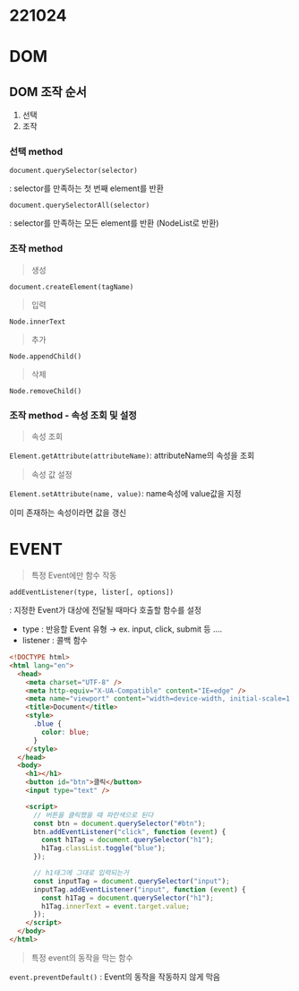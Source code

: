 # 221024

# DOM

## DOM 조작 순서

1. 선택
2. 조작

### 선택 method

`document.querySelector(selector)`

: selector를 만족하는 첫 번째 element를 반환

`document.querySelectorAll(selector)`

: selector를 만족하는 모든 element를 반환 (NodeList로 반환)

### 조작 method

> 생성
> 

`document.createElement(tagName)`

> 입력
> 

`Node.innerText`

> 추가
> 

`Node.appendChild()`

> 삭제
> 

`Node.removeChild()`

### 조작 method - 속성 조회 및 설정

> 속성 조회
> 

`Element.getAttribute(attributeName)`: attributeName의 속성을 조회

> 속성 값 설정
> 

`Element.setAttribute(name, value)`: name속성에 value값을 지정

이미 존재하는 속성이라면 값을 갱신

# EVENT

> 특정 Event에만 함수 작동
> 

`addEventListener(type, lister[, options])` 

: 지정한 Event가 대상에 전달될 때마다 호출할 함수를 설정

- type : 반응할 Event 유형 → ex. input, click, submit 등 ….
- listener : 콜백 함수

```html
<!DOCTYPE html>
<html lang="en">
  <head>
    <meta charset="UTF-8" />
    <meta http-equiv="X-UA-Compatible" content="IE=edge" />
    <meta name="viewport" content="width=device-width, initial-scale=1.0" />
    <title>Document</title>
    <style>
      .blue {
        color: blue;
      }
    </style>
  </head>
  <body>
    <h1></h1>
    <button id="btn">클릭</button>
    <input type="text" />

    <script>
      // 버튼을 클릭했을 때 파란색으로 된다
      const btn = document.querySelector("#btn");
      btn.addEventListener("click", function (event) {
        const h1Tag = document.querySelector("h1");
        h1Tag.classList.toggle("blue");
      });

      // h1태그에 그대로 입력되는거
      const inputTag = document.querySelector("input");
      inputTag.addEventListener("input", function (event) {
        const h1Tag = document.querySelector("h1");
        h1Tag.innerText = event.target.value;
      });
    </script>
  </body>
</html>
```

> 특정 event의 동작을 막는 함수
> 

`event.preventDefault()` : Event의 동작을 작동하지 않게 막음